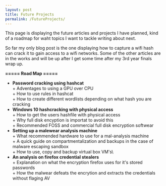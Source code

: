```yaml
---
layout: post
title: Future Projects
permalink: /FutureProjects/
---
```


This page is displaying the future articles and projects I have planned, kind of a roadmap for waht topics I want to tackle writing about next.  


So far my only blog post is the one displaying how to capture a wifi hash can crack it to gain access to a wifi networks.
Some of the other articles are in the works and will be up after I get some time after my 3rd year finals wrap up.


[comment]: <> (This is a comment, it will not be included)

**===== Road Map =====**

- **Password cracking using hashcat**\
\+ Adventages to using a GPU over CPU\
\+ How to use rules in hashcat\
\+ How to create different wordlists depending on what hash you are cracking
- **Windows 10 hashcracking with physical access**\
\+ How to get the users hashfile with physical access\
\+ Why full disk encyption is importat to avoid this\
\+ Recommended FOSS and commercial full disk encryption softwear
- **Setting up a malewear analysis machine**\
\+ What recommended hardware to use for a mal-analysis machine\
\+ A quick guide on compartmentalization and backups in the case of malware escaping sandbox\
\+ How to use, copy and backup virtual box VM's\ 
- **An analysis on firefox credential stealers**\
\+ Explanation on what the encryption firefox uses for it's stored passwords\
\+ How the malwear defeats the encrytion and extracts the credentials without flaging AV
